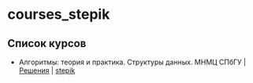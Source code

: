 # courses_stepik

## Список курсов

- Алгоритмы: теория и практика. Структуры данных. МНМЦ СПбГУ | [Решения](./courses/82478/README.md) | [stepik](https://stepik.org/course/82478/syllabus)

